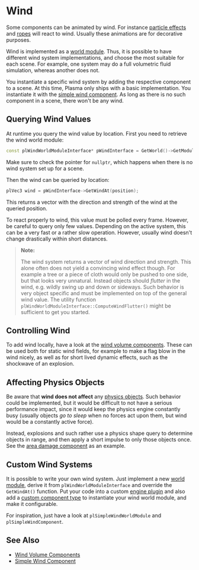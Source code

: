 # Wind

Some components can be animated by wind. For instance [particle effects](Particle-Effects.md) and [ropes](fake-rope-component.md) will react to wind. Usually these animations are for decorative purposes.

Wind is implemented as a [world module](../runtime/world/world-modules.md). Thus, it is possible to have different wind system implementations, and choose the most suitable for each scene. For example, one system may do a full volumetric fluid simulation, whereas another does not.

You instantiate a specific wind system by adding the respective component to a scene. At this time, Plasma only ships with a basic implementation. You instantiate it with the [simple wind component](simple-wind-component.md). As long as there is no such component in a scene, there won't be any wind.

## Querying Wind Values

At runtime you query the wind value by location. First you need to retrieve the wind world module:

```cpp
const plWindWorldModuleInterface* pWindInterface = GetWorld()->GetModuleReadOnly<plWindWorldModuleInterface>();
```

Make sure to check the pointer for `nullptr`, which happens when there is no wind system set up for a scene.

Then the wind can be queried by location:

```cpp
plVec3 wind = pWindInterface->GetWindAt(position);
```

This returns a vector with the direction and strength of the wind at the queried position.

To react properly to wind, this value must be polled every frame. However, be careful to query only few values. Depending on the active system, this can be a very fast or a rather slow operation. However, usually wind doesn't change drastically within short distances.

> **Note:**
> 
> The wind system returns a vector of wind direction and strength. This alone often does not yield a convincing wind effect though. For example a tree or a piece of cloth would only be pushed to one side, but that looks very unnatural. Instead objects should *flutter* in the wind, e.g. wildly swing up and down or sideways. Such behavior is very object specific and must be implemented on top of the general wind value. The utility function `plWindWorldModuleInterface::ComputeWindFlutter()` might be sufficient to get you started.

## Controlling Wind

To add wind locally, have a look at the [wind volume components](wind-volume-components.md). These can be used both for static wind fields, for example to make a flag blow in the wind nicely, as well as for short lived dynamic effects, such as the shockwave of an explosion.

## Affecting Physics Objects

Be aware that **wind does not affect** any [physics objects](../physics/jolt/actors/jolt-dynamic-actor-component.md). Such behavior could be implemented, but it would be difficult to not have a serious performance impact, since it would keep the physics engine constantly busy (usually objects *go to sleep* when no forces act upon them, but wind would be a constantly active force).

Instead, explosions and such rather use a physics shape query to determine objects in range, and then apply a short impulse to only those objects once. See the [area damage component](../gameplay/area-damage-component.md) as an example.

## Custom Wind Systems

It is possible to write your own wind system. Just implement a new [world module](../runtime/world/world-modules.md), derive it from `plWindWorldModuleInterface` and override the `GetWindAt()` function. Put your code into a custom [engine plugin](../custom-code/cpp/engine-plugins.md) and also add a [custom component type](../custom-code/cpp/custom-cpp-component.md) to instantiate your wind world module, and make it configurable.

For inspiration, just have a look at `plSimpleWindWorldModule` and `plSimpleWindComponent`.

## See Also

* [Wind Volume Components](wind-volume-components.md)
* [Simple Wind Component](simple-wind-component.md)
